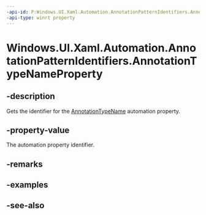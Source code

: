 ```yaml
---
-api-id: P:Windows.UI.Xaml.Automation.AnnotationPatternIdentifiers.AnnotationTypeNameProperty
-api-type: winrt property
---
```


<!-- Property syntax
public Windows.UI.Xaml.Automation.AutomationProperty AnnotationTypeNameProperty { get; }
-->

# Windows.UI.Xaml.Automation.AnnotationPatternIdentifiers.AnnotationTypeNameProperty

## -description
Gets the identifier for the [AnnotationTypeName](../windows.ui.xaml.automation.provider/iannotationprovider_annotationtypename.md) automation property.



## -property-value
The automation property identifier.

## -remarks

## -examples

## -see-also
